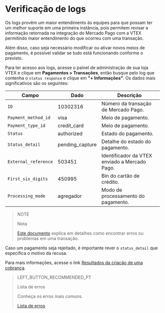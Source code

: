 # Verificação de logs

Os logs provêm um maior entendimento às equipes para que possam ter um melhor suporte em uma primeira instância, pois permitem revisar a informação retornada na integração do Mercado Pago com a VTEX permitindo maior entendimento do que ocorreu com uma transação.

Além disso, caso seja necessário modificar ou ativar novos meios de pagamento, é possível validar se tudo está funcionando conforme o previsto.

Para ter acesso aos logs, acesse o painel de administração de sua loja VTEX e clique em  **Pagamentos > Transações**, então busque pelo log que contenha o `status response` e clique em **"+ Informações"**. Os dados mais significativos são os seguintes:

|Campo|Dado|Descrição|
|---|---|---|
|`ID`|10302316|Número da transação de Mercado Pago.|
|`Payment_method_id`|visa|Meio de pagamento.|
|`Payment_type_id`|credit_card|Meio de pagamento.|
|`Status`|authorized|Estado do pagamento.|
|`Status_detail`|pending_capture|Detalhe do estado do pagamento.|
|`External_reference`|503451|Identificador da VTEX enviado a Mercado Pago.|
|`First_six_digits`|450995|Bin do cartão de crédito.|
|`Processing_mode`|agregador|Modo de processamento do pagamento.|

> NOTE
>
> Nota
>
> [Este documento](https://help.vtex.com/pt/tutorial/checking-for-errors-or-problems-in-a-transaction--3QecZEdmzumGKe8WGmeI8a) explica em detalhes como encontrar erros ou problemas em uma transação.

Caso um pagamento seja rejeitado, é  importante rever o `status_detail` que especifica o motivo da recusa.

Para mais informações, acesse o link [Resultados da criação de uma cobrança](https://www.mercadopago[FAKER][URL][DOMAIN]/developers/pt/guides/online-payments/checkout-api/handling-responses).

> LEFT_BUTTON_RECOMMENDED_PT
>
> Lista de erros
>
> Conheça os erros mais comuns.
>
> [Lista de erros](https://www.mercadopago[FAKER][URL][DOMAIN]/developers/pt/guides/plugins/unofficial/vtex/common-errors)
